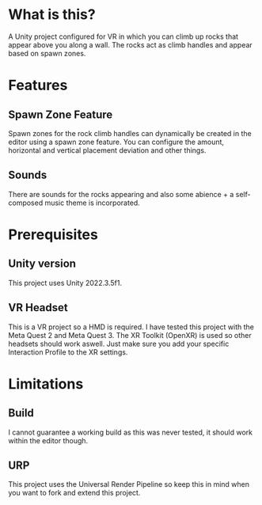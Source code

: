 # What is this?
A Unity project configured for VR in which you can climb up rocks that appear above you along a wall.
The rocks act as climb handles and appear based on spawn zones.

# Features
## Spawn Zone Feature
Spawn zones for the rock climb handles can dynamically be created in the editor using a spawn zone feature.
You can configure the amount, horizontal and vertical placement deviation and other things.
## Sounds
There are sounds for the rocks appearing and also some abience + a self-composed music theme is incorporated.

# Prerequisites
## Unity version
This project uses Unity 2022.3.5f1.
## VR Headset
This is a VR project so a HMD is required. I have tested this project with the Meta Quest 2 and Meta Quest 3.
The XR Toolkit (OpenXR) is used so other headsets should work aswell. Just make sure you add your specific Interaction Profile to the XR settings.

# Limitations
## Build
I cannot guarantee a working build as this was never tested, it should work within the editor though.
## URP
This  project uses the Universal Render Pipeline so keep this in mind when you want to fork and extend this project.
